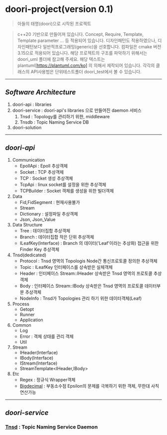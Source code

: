 # **doori-project(version 0.1)**
> 아들의 태명(doori)으로 시작된 프로젝트

> c++20 기반으로 만들어져 있습니다. Concept, Require, Template, Template parameter ... 등 적용되어 있습니다.
> 디자인패턴도 적용하였으나, 디자인패턴보다 일반적프로그래밍(generic)을 선호합니다.
> 컴파일은 cmake 버전 3.15으로 적용되어 있습니다.
> 해당 프로젝트의 구조를 파악하기 위해서는 doori_uml 폴더에 참고해 주세요. 해당 텍스트는 plantuml[https://plantuml.com/ko]  의 의해서 제작되어 있습니다.
> 각각의 클래스의 API사용법은 단위테스트폴더 doori_test에서 볼 수 있습니다.
------------------------------

## *Software Architecture*
1. doori-api : libraries
2. doori-service : doori-api's libraries 으로 만들어진 daemon 서비스
   1. Tnsd : Topology를 관리하기 위한, middleware
   1. Tnsdb : Topic Naming Service DB
3. doori-solution
------------------------------

## *doori-api*
1. Communication
   - EpollApi : Epoll 추상객체
   - Socket : TCP 추상객체
   - TCP : Socket 생성 추상객체
   - TcpApi : linux socket를 설정을 위한 추상객체
   - TCPBuilder : Socket 객체를 생성을 위한 빌더객체
2. Data
   - Fid,FidSegment : 현재사용불가
   - Stream
   - Dictionary : 설정파일 추상객체
   - Json, Json_Value
3. Data Structure
   - Tree : 데이터집합 추상객체
   - Branch : 데이터집합 작은 단위 추상객체
   - ILeafKey(Interface) : Branch 의 데이터('Leaf'이라는 추상화) 접근을 위한 Finder Key 추상객체
4. Tnsd(dedicated)
   - Protocol : Tnsd 영역의 Topologis Node간 통신프로토콜 정의한 추상객체
   - Topic : ILeafKey 인터페이스를 상속받은 실체객체
   - Header : 인터페이스 Stream::IHeader 상속받은 Tnsd 영역의 프로토콜 추상객체
   - Body : 인터페이스 Stream::IBody 상속받은 Tnsd 영역의 프로토콜 데이터부분 추상객체
   - NodeInfo : Tnsd가 Topologies 관리 하기 위한 데이터객체(Leaf)
5. Process
   - Getopt
   - Runner
   - Application
6. Common
   - Log
   - Error : 객체 상태를 관리 객체
   - Util
7. Stream
   - IHeader(Interface)
   - IBody(Interface)
   - IStream(Interface)
   - StreamTemplate<IHeader,IBody>
8. Etc
   - Regex : 정규식 Wrapper객체
   - [Bigdecimal](https://github.com/dooripapa/bigdecimal) : 부동소수점 Epsilon의 문제를 극복하기 위한 객체, 무한대 사칙연산가능

------------------------------

## *doori-service*

### [Tnsd](https://github.com/dooripapa/doori-project/Tnsd/README.md) : Topic Naming Service Daemon
